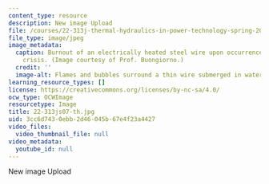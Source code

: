 ```yaml
---
content_type: resource
description: New image Upload
file: /courses/22-313j-thermal-hydraulics-in-power-technology-spring-2007/3cc6d7430ebb2d46045b67e4f23a4427_22-313js07-th.jpg
file_type: image/jpeg
image_metadata:
  caption: Burnout of an electrically heated steel wire upon occurrence of the boiling
    crisis. (Image courtesy of Prof. Buongiorno.)
  credit: ''
  image-alt: Flames and bubbles surround a thin wire submerged in water.
learning_resource_types: []
license: https://creativecommons.org/licenses/by-nc-sa/4.0/
ocw_type: OCWImage
resourcetype: Image
title: 22-313js07-th.jpg
uid: 3cc6d743-0ebb-2d46-045b-67e4f23a4427
video_files:
  video_thumbnail_file: null
video_metadata:
  youtube_id: null
---
```

New image Upload